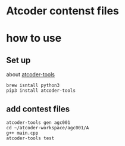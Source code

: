 # Atcoder contenst files

# how to use

## Set up

about [atcoder-tools](https://github.com/kyuridenamida/atcoder-tools)

```:bash
brew isntall python3
pip3 install atcoder-tools
```

## add contest files

```:bash
atcoder-tools gen agc001
cd ~/atcoder-workspace/agc001/A
g++ main.cpp
atcoder-tools test
```
